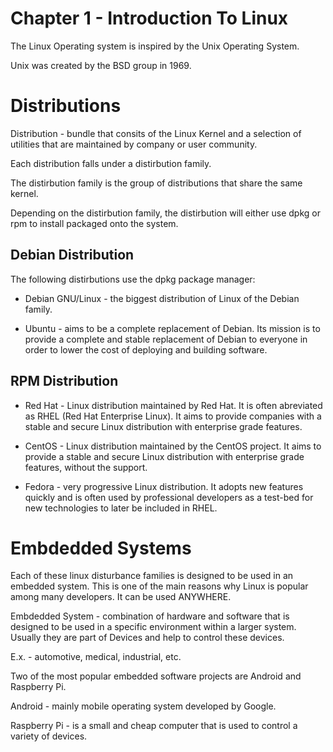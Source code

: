 # Chapter 1 - Introduction To Linux

The Linux Operating system is inspired by the Unix Operating System.

Unix was created by the BSD group in 1969.


# Distributions

Distribution - bundle that consits of the Linux Kernel and a selection of utilities that are maintained by company or user community.

Each distribution falls under a distirbution family.

The distirbution family is the group of distributions that share the same kernel.

Depending on the distirbution family, the distirbution will either use dpkg or rpm to install packaged onto the system.

## Debian Distribution

The following distirbutions use the dpkg package manager:

- Debian GNU/Linux - the biggest distribution of Linux of the Debian family.

- Ubuntu - aims to be a complete replacement of Debian. Its mission is to provide a complete and stable replacement of Debian to everyone in order to lower the cost of deploying and building software.

## RPM Distribution

- Red Hat - Linux distribution maintained by Red Hat. It is often abreviated as RHEL (Red Hat Enterprise Linux). It aims to provide companies with a stable and secure Linux distribution with enterprise grade features.

- CentOS - Linux distribution maintained by the CentOS project. It aims to provide a stable and secure Linux distribution with enterprise grade features, without the support.

- Fedora - very progressive Linux distribution. It adopts new features quickly and is often used by professional developers as a test-bed for new technologies to later be included in RHEL.

# Embdedded Systems

Each of these linux disturbance families is designed to be used in an embedded system. This is one of the main reasons why Linux is popular among many developers. It can be used ANYWHERE.

Embdedded System - combination of hardware and software that is designed to be used in a specific environment within a larger system. Usually they are part of Devices and help to control these devices.

E.x. - automotive, medical, industrial, etc.

Two of the most popular embedded software projects are Android and Raspberry Pi.

Android - mainly mobile operating system developed by Google.

Raspberry Pi - is a small and cheap computer that is used to control a variety of devices.

